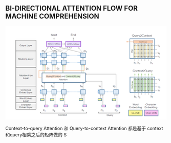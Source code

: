 ## BI-DIRECTIONAL ATTENTION FLOW FOR MACHINE COMPREHENSION

![iamge](biattentionFlow.png)

Context-to-query Attention 和 Query-to-context Attention 都是基于 context和query相乘之后的矩阵做的 S

